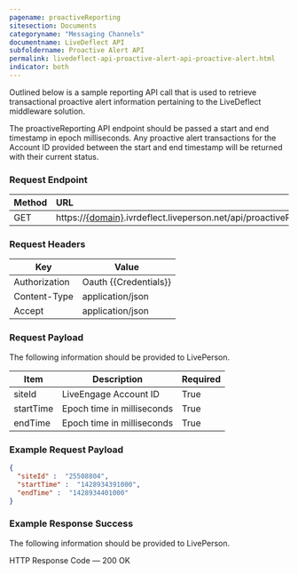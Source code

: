 ```yaml
---
pagename: proactiveReporting
sitesection: Documents
categoryname: "Messaging Channels"
documentname: LiveDeflect API
subfoldername: Proactive Alert API
permalink: livedeflect-api-proactive-alert-api-proactive-alert.html
indicator: both
---
```

Outlined below is a sample reporting API call that is used to retrieve transactional proactive alert information pertaining to the LiveDeflect middleware solution.

The proactiveReporting API endpoint should be passed a start and end timestamp in epoch milliseconds. Any proactive alert transactions for the Account ID provided between the start and end timestamp will be returned with their current status.

### Request Endpoint

| Method  |URL |
| :-------- | :-----|
| GET | https://[{domain}](/agent-domain-domain-api.html).ivrdeflect.liveperson.net/api/proactiveReporting  |

### Request Headers

<table>
<thead>
  <tr>
    <th>Key</th>
    <th>Value</th>
  </tr>
</thead>
<tbody>
  <tr>
    <td>Authorization</td>
    <td>Oauth {{Credentials}}</td>
  </tr>
  <tr>
    <td>Content-Type</td>
    <td>application/json</td>
  </tr>
  <tr>
    <td>Accept</td>
    <td>application/json</td>
  </tr>
</tbody>
</table>


### Request Payload

The following information should be provided to LivePerson.

<table>
<thead>
  <tr>
    <th>Item</th>
    <th>Description</th>
    <th>Required</th>
  </tr>
  </thead>
  <tbody>
  <tr>
    <td>siteId</td>
    <td>LiveEngage Account ID</td>
    <td>True</td>
  </tr>
  <tr>
    <td>startTime</td>
    <td>Epoch time in milliseconds</td>
    <td>True</td>
  </tr>
  <tr>
    <td>endTime</td>
    <td>Epoch time in milliseconds</td>
    <td>True</td>
  </tr>
</tbody>
</table>


### Example Request Payload

```json
{
  "siteId" :  "25508804",
  "startTime" :  "1428934391000",
  "endTime" :  "1428934401000"
}
```


### Example Response Success

The following information should be provided to LivePerson.

HTTP Response Code — 200 OK
